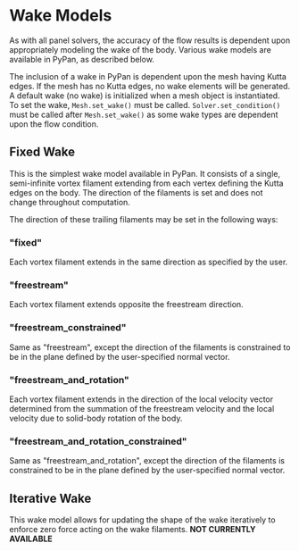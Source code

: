 # Wake Models

As with all panel solvers, the accuracy of the flow results is dependent upon appropriately modeling the wake of the body. Various wake models are available in PyPan, as described below.

The inclusion of a wake in PyPan is dependent upon the mesh having Kutta edges. If the mesh has no Kutta edges, no wake elements will be generated. A default wake (no wake) is initialized when a mesh object is instantiated. To set the wake, ```Mesh.set_wake()``` must be called. ```Solver.set_condition()``` must be called after ```Mesh.set_wake()``` as some wake types are dependent upon the flow condition.

## Fixed Wake

This is the simplest wake model available in PyPan. It consists of a single, semi-infinite vortex filament extending from each vertex defining the Kutta edges on the body. The direction of the filaments is set and does not change throughout computation.

The direction of these trailing filaments may be set in the following ways:

### "fixed"

Each vortex filament extends in the same direction as specified by the user.

### "freestream"

Each vortex filament extends opposite the freestream direction.

### "freestream_constrained"

Same as "freestream", except the direction of the filaments is constrained to be in the plane defined by the user-specified normal vector.

### "freestream_and_rotation"

Each vortex filament extends in the direction of the local velocity vector determined from the summation of the freestream velocity and the local velocity due to solid-body rotation of the body.

### "freestream_and_rotation_constrained"

Same as "freestream_and_rotation", except the direction of the filaments is constrained to be in the plane defined by the user-specified normal vector.

## Iterative Wake

This wake model allows for updating the shape of the wake iteratively to enforce zero force acting on the wake filaments. **NOT CURRENTLY AVAILABLE**
